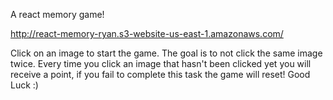 A react memory game!

http://react-memory-ryan.s3-website-us-east-1.amazonaws.com/

Click on an image to start the game. The goal is to not click the same image twice. Every time you click an image that hasn't been clicked yet you will receive a point, if you fail to complete this task the game will reset! Good Luck :)

